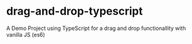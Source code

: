 # drag-and-drop-typescript
A Demo Project using TypeScript for a drag and drop functionallity with vanilla JS (es6)
